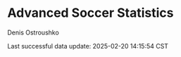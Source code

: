 # Advanced Soccer Statistics
Denis Ostroushko

<!-- gfm -->

Last successful data update: 2025-02-20 14:15:54 CST
